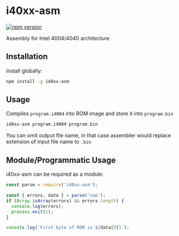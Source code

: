 # i40xx-asm

[![npm version](https://img.shields.io/npm/v/i40xx-asm)](https://www.npmjs.com/package/i40xx-asm)

Assembly for Intel 4004/4040 architecture

## Installation

Install globally:

```sh
npm install -g i40xx-asm
```

## Usage

Compiles `program.i4004` into ROM image and store it into `program.bin`

```sh
i40xx-asm program.i4004 program.bin 
```

You can omit output file name, in that case assembler would replace extension of input file name to `.bin`

## Module/Programmatic Usage

i40xx-asm can be required as a module:

```js
const parse = require('i40xx-asm');

const { errors, data } = parse('nop');
if (Array.isArray(errors) && errors.length) {
  console.log(errors);
  process.exit(1);
}

console.log(`First byte of ROM is ${data[0]}`);
```
